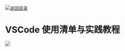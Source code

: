 [![返回目录](https://parg.co/UCb)](https://github.com/wxyyxc1992/Awesome-CheatSheet) 
 
 

# VSCode 使用清单与实践教程


![](https://coding.net/u/hoteam/p/Cache/git/raw/master/2017/9/1/VSCode-diff.jpg)